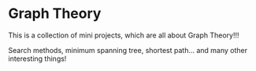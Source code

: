 Graph Theory
=====================

This is a collection of mini projects, which are all about Graph Theory!!!

Search methods, minimum spanning tree, shortest path... and many other interesting things!
